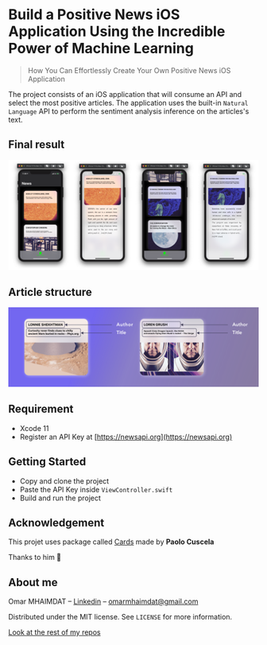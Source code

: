 # Build a Positive News iOS Application Using the Incredible Power of Machine Learning
> How You Can Effortlessly Create Your Own Positive News iOS Application 


The project consists of an iOS application that will consume an API and select the most positive articles. The application uses the built-in `Natural Language` API to perform the sentiment analysis inference on the articles's text.

## Final result
![Final resutl](final-result.png)

## Article structure
![Article structure](article-structure.png)

## Requirement
* Xcode 11
* Register an API Key at [https://newsapi.org](https://newsapi.org)

## Getting Started
* Copy and clone the project
* Paste the API Key inside `ViewController.swift`
* Build and run the project

## Acknowledgement
This projet uses package called [Cards](https://github.com/PaoloCuscela/Cards) made by **Paolo Cuscela** 

Thanks to him 🙏


## About me

Omar MHAIMDAT – [Linkedin](https://www.linkedin.com/in/omarmhaimdat/) – omarmhaimdat@gmail.com

Distributed under the MIT license. See ``LICENSE`` for more information.

[Look at the rest of my repos](https://github.com/omarmhaimdat/)
